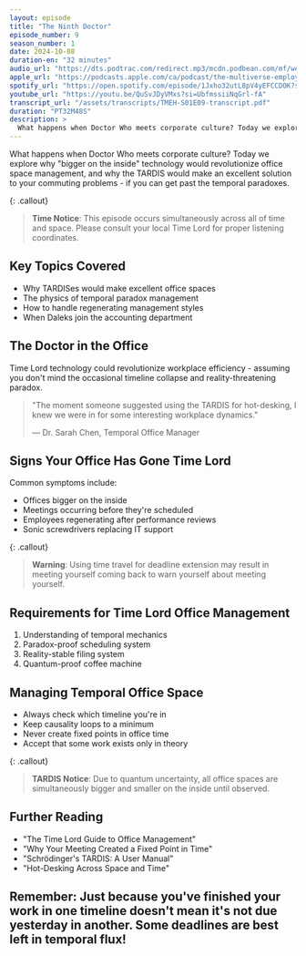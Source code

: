 ```yaml
---
layout: episode
title: "The Ninth Doctor"
episode_number: 9
season_number: 1
date: 2024-10-08
duration-en: "32 minutes"
audio_url: "https://dts.podtrac.com/redirect.mp3/mcdn.podbean.com/mf/web/dq4q2b2c8jwtdmis/E9_-_The_Ninth_Doctor7ih4d.mp3"
apple_url: "https://podcasts.apple.com/ca/podcast/the-multiverse-employee-handbook/id1764134739?i=1000672187152"
spotify_url: "https://open.spotify.com/episode/1Jxho32utL8pV4yEFCCDOK?si=1HgrW8SXTge8UzgSKdIS0A"
youtube_url: "https://youtu.be/QuSvJDyVMxs?si=UbfmssiiNqGrl-fA"
transcript_url: "/assets/transcripts/TMEH-S01E09-transcript.pdf"
duration: "PT32M48S"
description: >
  What happens when Doctor Who meets corporate culture? Today we explore why "bigger on the inside" technology would revolutionize office space management, and why the TARDIS would make an excellent solution to your commuting problems - if you can get past the temporal paradoxes.
---
```


What happens when Doctor Who meets corporate culture? Today we explore why "bigger on the inside" technology would revolutionize office space management, and why the TARDIS would make an excellent solution to your commuting problems - if you can get past the temporal paradoxes.

{: .callout}
> **Time Notice**: This episode occurs simultaneously across all of time and
> space. Please consult your local Time Lord for proper listening coordinates.

## Key Topics Covered
* Why TARDISes would make excellent office spaces
* The physics of temporal paradox management
* How to handle regenerating management styles
* When Daleks join the accounting department

## The Doctor in the Office
Time Lord technology could revolutionize workplace efficiency - assuming you don't mind the occasional timeline collapse and reality-threatening paradox.

> "The moment someone suggested using the TARDIS for hot-desking, I knew
> we were in for some interesting workplace dynamics."
>
> — Dr. Sarah Chen, Temporal Office Manager

## Signs Your Office Has Gone Time Lord
Common symptoms include:
* Offices bigger on the inside
* Meetings occurring before they're scheduled
* Employees regenerating after performance reviews
* Sonic screwdrivers replacing IT support

{: .callout}
> **Warning**: Using time travel for deadline extension may result in meeting
> yourself coming back to warn yourself about meeting yourself.

## Requirements for Time Lord Office Management
1. Understanding of temporal mechanics
2. Paradox-proof scheduling system
3. Reality-stable filing system
4. Quantum-proof coffee machine

## Managing Temporal Office Space
* Always check which timeline you're in
* Keep causality loops to a minimum
* Never create fixed points in office time
* Accept that some work exists only in theory

{: .callout}
> **TARDIS Notice**: Due to quantum uncertainty, all office spaces are
> simultaneously bigger and smaller on the inside until observed.

## Further Reading
* "The Time Lord Guide to Office Management"
* "Why Your Meeting Created a Fixed Point in Time"
* "Schrödinger's TARDIS: A User Manual"
* "Hot-Desking Across Space and Time"

Remember: Just because you've finished your work in one timeline doesn't mean
it's not due yesterday in another. Some deadlines are best left in temporal flux!
---
